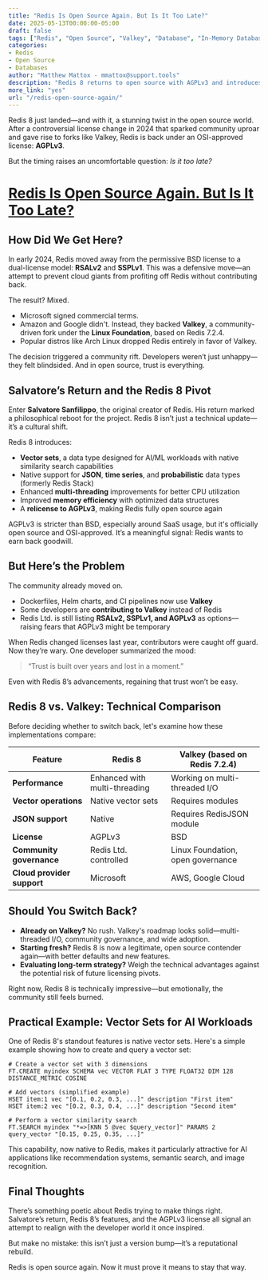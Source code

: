 ```yaml
---
title: "Redis Is Open Source Again. But Is It Too Late?"
date: 2025-05-13T00:00:00-05:00
draft: false
tags: ["Redis", "Open Source", "Valkey", "Database", "In-Memory Database", "NoSQL", "Vector Database", "License", "AGPLv3", "BSD"]
categories:
- Redis
- Open Source
- Databases
author: "Matthew Mattox - mmattox@support.tools"
description: "Redis 8 returns to open source with AGPLv3 and introduces vector search capabilities. But after community migration to Valkey and trust erosion, we analyze if the move comes too late."
more_link: "yes"
url: "/redis-open-source-again/"
---
```


Redis 8 just landed—and with it, a stunning twist in the open source world. After a controversial license change in 2024 that sparked community uproar and gave rise to forks like Valkey, Redis is back under an OSI-approved license: **AGPLv3**.

But the timing raises an uncomfortable question: *Is it too late?*

<!--more-->

# [Redis Is Open Source Again. But Is It Too Late?](#redis-is-open-source-again-but-is-it-too-late)

## How Did We Get Here?

In early 2024, Redis moved away from the permissive BSD license to a dual-license model: **RSALv2** and **SSPLv1**. This was a defensive move—an attempt to prevent cloud giants from profiting off Redis without contributing back.

The result? Mixed.

- Microsoft signed commercial terms.
- Amazon and Google didn't. Instead, they backed **Valkey**, a community-driven fork under the **Linux Foundation**, based on Redis 7.2.4.
- Popular distros like Arch Linux dropped Redis entirely in favor of Valkey.

The decision triggered a community rift. Developers weren’t just unhappy—they felt blindsided. And in open source, trust is everything.

## Salvatore’s Return and the Redis 8 Pivot

Enter **Salvatore Sanfilippo**, the original creator of Redis. His return marked a philosophical reboot for the project. Redis 8 isn’t just a technical update—it’s a cultural shift.

Redis 8 introduces:

- **Vector sets**, a data type designed for AI/ML workloads with native similarity search capabilities
- Native support for **JSON**, **time series**, and **probabilistic** data types (formerly Redis Stack)
- Enhanced **multi-threading** improvements for better CPU utilization
- Improved **memory efficiency** with optimized data structures
- A **relicense to AGPLv3**, making Redis fully open source again

AGPLv3 is stricter than BSD, especially around SaaS usage, but it's officially open source and OSI-approved. It’s a meaningful signal: Redis wants to earn back goodwill.

## But Here’s the Problem

The community already moved on.

- Dockerfiles, Helm charts, and CI pipelines now use **Valkey**
- Some developers are **contributing to Valkey** instead of Redis
- Redis Ltd. is still listing **RSALv2, SSPLv1, and AGPLv3** as options—raising fears that AGPLv3 might be temporary

When Redis changed licenses last year, contributors were caught off guard. Now they’re wary. One developer summarized the mood:  
> “Trust is built over years and lost in a moment.”

Even with Redis 8’s advancements, regaining that trust won’t be easy.

## Redis 8 vs. Valkey: Technical Comparison

Before deciding whether to switch back, let's examine how these implementations compare:

| Feature | Redis 8 | Valkey (based on Redis 7.2.4) |
|---------|---------|-------------------------------|
| **Performance** | Enhanced with multi-threading | Working on multi-threaded I/O |
| **Vector operations** | Native vector sets | Requires modules |
| **JSON support** | Native | Requires RedisJSON module |
| **License** | AGPLv3 | BSD |
| **Community governance** | Redis Ltd. controlled | Linux Foundation, open governance |
| **Cloud provider support** | Microsoft | AWS, Google Cloud |

## Should You Switch Back?

- **Already on Valkey?** No rush. Valkey's roadmap looks solid—multi-threaded I/O, community governance, and wide adoption.
- **Starting fresh?** Redis 8 is now a legitimate, open source contender again—with better defaults and new features.
- **Evaluating long-term strategy?** Weigh the technical advantages against the potential risk of future licensing pivots.

Right now, Redis 8 is technically impressive—but emotionally, the community still feels burned.

## Practical Example: Vector Sets for AI Workloads

One of Redis 8's standout features is native vector sets. Here's a simple example showing how to create and query a vector set:

```redis
# Create a vector set with 3 dimensions
FT.CREATE myindex SCHEMA vec VECTOR FLAT 3 TYPE FLOAT32 DIM 128 DISTANCE_METRIC COSINE

# Add vectors (simplified example)
HSET item:1 vec "[0.1, 0.2, 0.3, ...]" description "First item"
HSET item:2 vec "[0.2, 0.3, 0.4, ...]" description "Second item"

# Perform a vector similarity search
FT.SEARCH myindex "*=>[KNN 5 @vec $query_vector]" PARAMS 2 query_vector "[0.15, 0.25, 0.35, ...]"
```

This capability, now native to Redis, makes it particularly attractive for AI applications like recommendation systems, semantic search, and image recognition.

## Final Thoughts

There’s something poetic about Redis trying to make things right. Salvatore’s return, Redis 8’s features, and the AGPLv3 license all signal an attempt to realign with the developer world it once inspired.

But make no mistake: this isn’t just a version bump—it’s a reputational rebuild.

Redis is open source again. Now it must prove it means to stay that way.
